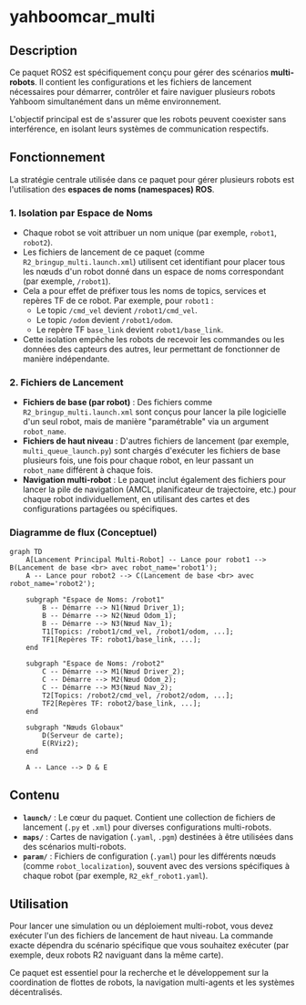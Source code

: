 # yahboomcar_multi

## Description

Ce paquet ROS2 est spécifiquement conçu pour gérer des scénarios **multi-robots**. Il contient les configurations et les fichiers de lancement nécessaires pour démarrer, contrôler et faire naviguer plusieurs robots Yahboom simultanément dans un même environnement.

L'objectif principal est de s'assurer que les robots peuvent coexister sans interférence, en isolant leurs systèmes de communication respectifs.

## Fonctionnement

La stratégie centrale utilisée dans ce paquet pour gérer plusieurs robots est l'utilisation des **espaces de noms (namespaces) ROS**.

### 1. Isolation par Espace de Noms

-   Chaque robot se voit attribuer un nom unique (par exemple, `robot1`, `robot2`).
-   Les fichiers de lancement de ce paquet (comme `R2_bringup_multi.launch.xml`) utilisent cet identifiant pour placer tous les nœuds d'un robot donné dans un espace de noms correspondant (par exemple, `/robot1`).
-   Cela a pour effet de préfixer tous les noms de topics, services et repères TF de ce robot. Par exemple, pour `robot1` :
    -   Le topic `/cmd_vel` devient `/robot1/cmd_vel`.
    -   Le topic `/odom` devient `/robot1/odom`.
    -   Le repère TF `base_link` devient `robot1/base_link`.
-   Cette isolation empêche les robots de recevoir les commandes ou les données des capteurs des autres, leur permettant de fonctionner de manière indépendante.

### 2. Fichiers de Lancement

-   **Fichiers de base (par robot)** : Des fichiers comme `R2_bringup_multi.launch.xml` sont conçus pour lancer la pile logicielle d'un seul robot, mais de manière "paramétrable" via un argument `robot_name`.
-   **Fichiers de haut niveau** : D'autres fichiers de lancement (par exemple, `multi_queue_launch.py`) sont chargés d'exécuter les fichiers de base plusieurs fois, une fois pour chaque robot, en leur passant un `robot_name` différent à chaque fois.
-   **Navigation multi-robot** : Le paquet inclut également des fichiers pour lancer la pile de navigation (AMCL, planificateur de trajectoire, etc.) pour chaque robot individuellement, en utilisant des cartes et des configurations partagées ou spécifiques.

### Diagramme de flux (Conceptuel)

```mermaid
graph TD
    A[Lancement Principal Multi-Robot] -- Lance pour robot1 --> B(Lancement de base <br> avec robot_name='robot1');
    A -- Lance pour robot2 --> C(Lancement de base <br> avec robot_name='robot2');

    subgraph "Espace de Noms: /robot1"
        B -- Démarre --> N1(Nœud Driver_1);
        B -- Démarre --> N2(Nœud Odom_1);
        B -- Démarre --> N3(Nœud Nav_1);
        T1[Topics: /robot1/cmd_vel, /robot1/odom, ...];
        TF1[Repères TF: robot1/base_link, ...];
    end

    subgraph "Espace de Noms: /robot2"
        C -- Démarre --> M1(Nœud Driver_2);
        C -- Démarre --> M2(Nœud Odom_2);
        C -- Démarre --> M3(Nœud Nav_2);
        T2[Topics: /robot2/cmd_vel, /robot2/odom, ...];
        TF2[Repères TF: robot2/base_link, ...];
    end

    subgraph "Nœuds Globaux"
        D(Serveur de carte);
        E(RViz2);
    end

    A -- Lance --> D & E
```

## Contenu

-   **`launch/`** : Le cœur du paquet. Contient une collection de fichiers de lancement (`.py` et `.xml`) pour diverses configurations multi-robots.
-   **`maps/`** : Cartes de navigation (`.yaml`, `.pgm`) destinées à être utilisées dans des scénarios multi-robots.
-   **`param/`** : Fichiers de configuration (`.yaml`) pour les différents nœuds (comme `robot_localization`), souvent avec des versions spécifiques à chaque robot (par exemple, `R2_ekf_robot1.yaml`).

## Utilisation

Pour lancer une simulation ou un déploiement multi-robot, vous devez exécuter l'un des fichiers de lancement de haut niveau. La commande exacte dépendra du scénario spécifique que vous souhaitez exécuter (par exemple, deux robots R2 naviguant dans la même carte).

Ce paquet est essentiel pour la recherche et le développement sur la coordination de flottes de robots, la navigation multi-agents et les systèmes décentralisés.
